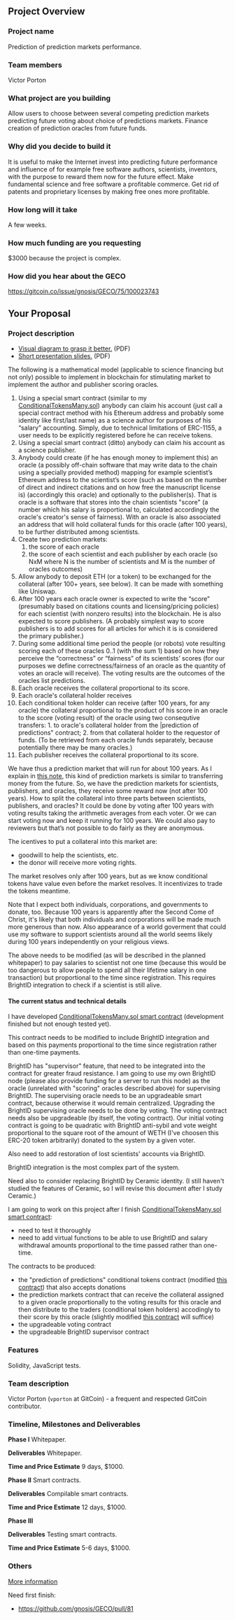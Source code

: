 ## Project Overview

### Project name
Prediction of prediction markets performance.
### Team members 
Victor Porton
### What project are you building 
Allow users to choose between several competing prediction markets predicting future voting about choice of predictions markets. Finance creation of prediction oracles from future funds.
### Why did you decide to build it 
It is useful to make the Internet invest into predicting future performance and influence of for example free software authors, scientists, inventors, with the purpose to reward them now for the future effect. Make fundamental science and free software a profitable commerce. Get rid of patents and proprietary licenses by making free ones more profitable.
### How long will it take 
A few weeks.
### How much funding are you requesting  
$3000 because the project is complex.
### How did you hear about the GECO
https://gitcoin.co/issue/gnosis/GECO/75/100023743

## Your Proposal 
### Project description
* [Visual diagram to grasp it better.](assets/PredictionOfPredictions-diagram.pdf) (PDF)
* [Short presentation slides.](assets/PredictionOfPredictions-slides.pdf) (PDF)

The following is a mathematical model (applicable to science financing but not only) possible to implement in blockchain for stimulating market to implement the author and publisher scoring oracles.

1. Using a special smart contract (similar to my [ConditionalTokensMany.sol](https://github.com/vporton/conditional-tokens-contracts/blob/shared-sets/contracts/ConditionalTokensMany.sol)) anybody can claim his account (just call a special contract method with his Ethereum address and probably some identity like first/last name) as a science author for purposes of his “salary” accounting. Simply, due to technical limitations of ERC-1155, a user needs to be explicitly registered before he can receive tokens.
2. Using a special smart contract (ditto) anybody can claim his account as a science publisher.
3. Anybody could create (if he has enough money to implement this) an oracle (a possibly off-chain software that may write data to the chain using a specially provided method) mapping for example scientist’s Ethereum address to the scientist’s score (such as based on the number of direct and indirect citations and on how free the manuscript license is) (accordingly this oracle) and optionally to the publisher(s). That is oracle is a software that stores into the chain scientists "score" (a number which his salary is proportional to, calculated accordingly the oracle's creator's sense of fairness). With an oracle is also associated an address that will hold collateral funds for this oracle (after 100 years), to be further distributed among scientists.
4. Create two prediction markets:
    1. the score of each oracle
    2. the score of each scientist and each publisher by each oracle (so NxM where N is the number of scientists and M is the number of oracles outcomes)
5. Allow anybody to deposit ETH (or a token) to be exchanged for the collateral (after 100+ years, see below). It can be made with something like Uniswap.
6. After 100 years each oracle owner is expected to write the “score” (presumably based on citations counts and licensing/pricing policies) for each scientist (with nonzero results) into the blockchain. He is also expected to score publishers. (A probably simplest way to score publishers is to add scores for all articles for which it is is considered the primary publisher.)
7. During some additional time period the people (or robots) vote resulting scoring each of these oracles 0..1 (with the sum 1) based on how they perceive the “correctness” or “fairness” of its scientists’ scores (for our purposes we define correctness/fairness of an oracle as the quantity of votes an oracle will receive). The voting results are the outcomes of the oracles list predictions.
8. Each oracle receives the collateral proportional to its score.
9. Each oracle's collateral holder receives 
9. Each conditional token holder can receive (after 100 years, for any oracle) the collateral proportional to the product of his score in an oracle to the score (voting result) of the oracle using two consequtive transfers: 1. to oracle's collateral holder from the |prediction of predictions" contract; 2. from that collateral holder to the requestor of funds. (To be retrieved from each oracle funds separately, because potentially there may be many oracles.)
10. Each publisher receives the collateral proportional to its score.

We have thus a prediction market that will run for about 100 years.
As I explain in [this note](https://github.com/vporton/conditional-tokens-contracts/blob/shared-sets/docs/future-money.rst), this kind of prediction markets is similar to transferring money from the future.
So, we have the prediction markets for scientists, publishers, and oracles, they receive some reward now (not after 100 years).
How to split the collateral into three parts between scientists, publishers, and oracles? It could be done by voting after 100 years with voting results taking the arithmetic averages from each voter. Or we can start voting now and keep it running for 100 years.
We could also pay to reviewers but that’s not possible to do fairly as they are anonymous.

The icentives to put a collateral into this market are:

- goodwill to help the scientists, etc.
- the donor will receive more voting rights.

The market resolves only after 100 years, but as we know conditional tokens have value even before the market resolves. It incentivizes to trade the tokens meantime.

Note that I expect both individuals, corporations, and governments to donate, too. Because 100 years is apparently after the Second Come of Christ, it's likely that both individuals and corporations will be made much more generous than now. Also appearance of a world goverment that could use my software to support scientists around all the world seems likely during 100 years independently on your religious views.

The above needs to be modified (as will be described in the planned whitepaper) to pay salaries to scientist not one time (because this would be too dangerous to allow people to spend all their lifetime salary in one transaction) but proportional to the time since registration. This requires BrightID integration to check if a scientist is still alive.

#### The current status and technical details

I have developed [ConditionalTokensMany.sol smart contract](https://github.com/vporton/conditional-tokens-contracts/blob/shared-sets/contracts/ConditionalTokensMany.sol) (development finished but not enough tested yet).

This contract needs to be modified to include BrightID integration and based on this payments proportional to the time since registration rather than one-time payments.

BrightID has "supervisor" feature, that need to be integrated into the contract for greater fraud resistance. I am going to use my own BrightID node (please also provide funding for a server to run this node) as the oracle (unrelated with "scoring" oracles described above) for supervising BrightID. The supervising oracle needs to be an upgradeable smart contract, because otherwise it would remain centralized. Upgrading the BrightID supervising oracle needs to be done by voting. The voting contract needs also be upgradeable (by itself, the voting contract). Our initial voting contract is going to be quadratic with BrightID anti-sybil and vote weight proportional to the square root of the amount of WETH (I've choosen this ERC-20 token arbitrarily) donated to the system by a given voter.

Also need to add restoration of lost scientists' accounts via BrightID.

BrightID integration is the most complex part of the system.

Need also to consider replacing BrightID by Ceramic identity. (I still haven't studied the features of Ceramic, so I will revise this document after I study Ceramic.)

I am going to work on this project after I finish [ConditionalTokensMany.sol smart contract](https://github.com/vporton/conditional-tokens-contracts/blob/shared-sets/contracts/ConditionalTokensMany.sol):

- need to test it thoroughly
- need to add virtual functions to be able to use BrightID and salary withdrawal amounts proportional to the time passed rather than one-time.

The contracts to be produced:

- the "prediction of predictions" conditional tokens contract (modified [this contract](https://github.com/vporton/conditional-tokens-contracts/blob/shared-sets/contracts/ConditionalTokensMany.sol)) that also accepts donations
- the prediction markets contract that can receive the collateral assigned to a given oracle proportionally to the voting results for this oracle and then distribute to the traders (conditional token holders) accodingly to their score by this oracle (slightly modified [this contract](https://github.com/vporton/conditional-tokens-contracts/blob/shared-sets/contracts/ConditionalTokensMany.sol) will suffice)
- the upgradeable voting contract
- the upgradeable BrightID supervisor contract

### Features
Solidity, JavaScript tests.
### Team description
Victor Porton (`vporton` at GitCoin) - a frequent and respected GitCoin contributor.
### Timeline, Milestones and Deliverables

**Phase I**
Whitepaper.

**Deliverables**
Whitepaper.

**Time and Price Estimate**
9 days, $1000.

**Phase II**
Smart contracts.

**Deliverables**
Compilable smart contracts.

**Time and Price Estimate**
12 days, $1000.

**Phase III**

**Deliverables**
Testing smart contracts.

**Time and Price Estimate**
5-6 days, $1000.

### Others
[More information](https://reward.portonvictor.org/predict-prediction-markets-or-hire-google-to-account-salaries-for-scientists-and-free-software-developers/)

Need first finish:
* https://github.com/gnosis/GECO/pull/81
